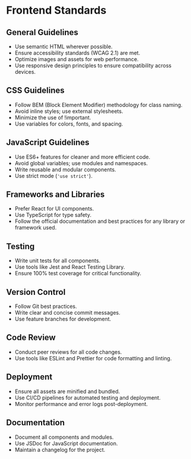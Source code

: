 # Frontend Standards

## General Guidelines
- Use semantic HTML wherever possible.
- Ensure accessibility standards (WCAG 2.1) are met.
- Optimize images and assets for web performance.
- Use responsive design principles to ensure compatibility across devices.

## CSS Guidelines
- Follow BEM (Block Element Modifier) methodology for class naming.
- Avoid inline styles; use external stylesheets.
- Minimize the use of !important.
- Use variables for colors, fonts, and spacing.

## JavaScript Guidelines
- Use ES6+ features for cleaner and more efficient code.
- Avoid global variables; use modules and namespaces.
- Write reusable and modular components.
- Use strict mode (`'use strict'`).

## Frameworks and Libraries
- Prefer React for UI components.
- Use TypeScript for type safety.
- Follow the official documentation and best practices for any library or framework used.

## Testing
- Write unit tests for all components.
- Use tools like Jest and React Testing Library.
- Ensure 100% test coverage for critical functionality.

## Version Control
- Follow Git best practices.
- Write clear and concise commit messages.
- Use feature branches for development.

## Code Review
- Conduct peer reviews for all code changes.
- Use tools like ESLint and Prettier for code formatting and linting.

## Deployment
- Ensure all assets are minified and bundled.
- Use CI/CD pipelines for automated testing and deployment.
- Monitor performance and error logs post-deployment.

## Documentation
- Document all components and modules.
- Use JSDoc for JavaScript documentation.
- Maintain a changelog for the project.
